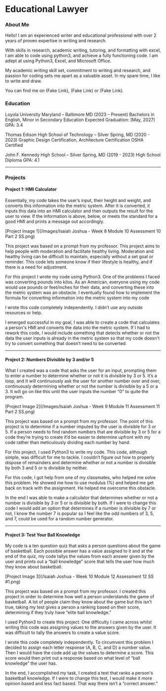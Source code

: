 # Educational Lawyer

### About Me 
Hello! I am an experienced writer and educational professional with over 2 years of proven expertise in writing and research. 

With skills in research, academic writing, tutoring, and formatting with excel, I am able to code using python3, and achieve a fully functioning code. I am adept at using Python3, Excel, and Microsoft Office. 

My academic writing skill set, commitment to writing and research, and passion for coding sets me apart as a valuable asset.  In my spare time, I like to write and draw.

You can find me on (Fake Link), (Fake Link) or (Fake Link).

### Education 

Loyola University Maryland – Baltimore MD (2023 – Present)
Bachelors in English, Minor in Secondary Education
Expected Graduation: [May, 2027]
GPA: 3.4

Thomas Edison High School of Technology – Silver Spring, MD (2020 - 2023)
Graphic Design Certification, Architecture Certification
OSHA Certified

John F. Kennedy High School – Silver Spring, MD (2019 - 2023)
High School Diploma
GPA: 4.1

***
### Projects

#### Project 1: HMI Calculator

Essentially, my code takes the user’s input, their height and weight, and converts this information into the metric system. After it is converted, it inputs this data into an HMI calculator and then outputs the result for the user to view. If the information is above, below, or meets the standard for a good HMI and prints a message out accordingly.

 [Project Image 1](/Images/Isaiah Joshua - Week 8 Module 10 Assessment 10 Part 2 SS.png)
   
This project was based on a prompt from my professor. This project aims to help people with moderation and facilitate healthy living. Moderation and healthy living can be difficult to maintain, especially without a set goal or reminder. This code lets someone know if their lifestyle is healthy, and if there is a need for adjustment.

For this project I wrote my code using Python3. One of the problems I faced was converting pounds into kilos. As an American, everyone using my code would use pounds or feet/inches for their data, and converting these into the metric system was an obstacle. I eventually found how to implement the formula for converting information into the metric system into my code

I wrote this code completely independently. I didn’t use any outside resources or help.

I emerged successful in my goal, I was able to create a code that calculates a person's HMI and converts the data into the metric system. If I had to rework this code, I would include something that detects whether or not the data the user inputs is already in the metric system so that my code doesn't try to convert something that doesn’t need to be converted.

***
#### Project 2: Numbers Divisible by 3 and/or 5

What I created was a code that asks the user for an input, prompting them to enter a number to determine whether or not it is divisible by 3 or 5. It’s a loop, and It will continuously ask the user for another number over and over, continuously determining whether or not the number is divisible by a 5 or a 3. It will go on like this until the user inputs the number “0” to quite the program.

[Project Image 2](/Images/Isaiah Joshua - Week 9 Module 11 Assessment 11 Part 2 SS.png)
   
This project was based on a prompt from my professor. The point of this project is to determine if a number imputed by the user is divisible for 3 or 5. If a person needs to find random numbers that are divisible by 3 or 5 for a code they’re trying to create it’d be easier to determine upfront with my code rather than meticulously dividing each number by hand.

For this project, I used Python3 to write my code. This code, although simple, was difficult for me to tackle. I couldn’t figure out how to properly dispose of remainders and determine whether or not a number is divisible by both 3 and 5 or is divisible by neither. 

For this code, I got help from one of my classmates, who helped me solve this problem. He showed me how to use modulus (%) and helped me get back on track with the assignment. He helped me overcome this obstacle.

In the end I was able to make a calculator that determines whether or not a number is divisible by 3 or 5 or is divisible by both. If I were to change this code I would add an option that determines if a number is divisible by 7 or not, I know the number 7 is popular so I feel like the odd numbers of 3, 5, and 7, could be used for a random number generator.

***
#### Project 3: Test Your Ball Knowledge

My code is a ten question quiz that asks a person questions about the game of basketball. Each possible answer has a value assigned to it and at the end of the quiz, my code tallys the values from each answer given by the user and prints out a “ball knowledge” score that tells the user how much they know about basketball.

[Project Image 3](/Isaiah Joshua - Week 10 Module 12 Assessment 12 SS #1.png)
   
This project was based on a prompt from my professor. I created this project in order to determine how well a person understands the game of basketball. A lot of people claim they know about the game but this isn’t true, taking my test gives a person a ranking based on their score, determining if they truly have “elite ball knowledge.”

I used Python3 to create this project. One difficulty I came across whilst writing this code was assigning values to the answers given by the user. It was difficult to tally the answers to create a value score. 

I wrote this code completely independently. To circumvent this problem I decided to assign each letter response (A, B, C, and D) a number value. Then I would have the code add up the values to determine a score. This score would then print out a response based on what level of “ball knowledge” the user has.

In the end, I accomplished my task, I created a test that ranks a person's basketball knowledge. If I were to change this test, I would make it more opinion based and less fact based. That way there isn’t a “correct answer.”